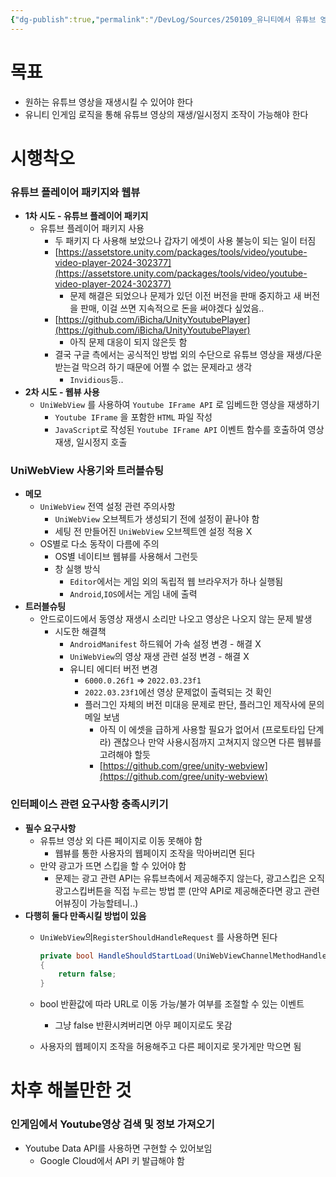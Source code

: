 ```yaml
---
{"dg-publish":true,"permalink":"/DevLog/Sources/250109_유니티에서 유튜브 영상 재생 및 조작 구현/","noteIcon":"","created":"2025-05-23T02:21:16.210+09:00","updated":"2025-07-20T02:49:56.117+09:00"}
---
```


# 목표
- 원하는 유튜브 영상을 재생시킬 수 있어야 한다
- 유니티 인게임 로직을 통해 유튜브 영상의 재생/일시정지 조작이 가능해야 한다

# 시행착오

### 유튜브 플레이어 패키지와 웹뷰

- **1차 시도 - 유튜브 플레이어 패키지**
    - 유튜브 플레이어 패키지 사용
        - 두 패키지 다 사용해 보았으나 갑자기 에셋이 사용 불능이 되는 일이 터짐
        - [https://assetstore.unity.com/packages/tools/video/youtube-video-player-2024-302377](https://assetstore.unity.com/packages/tools/video/youtube-video-player-2024-302377)
            - 문제 해결은 되었으나 문제가 있던 이전 버전을 판매 중지하고 새 버전을 판매, 이걸 쓰면 지속적으로 돈을 써야겠다 싶었음..
        - [https://github.com/iBicha/UnityYoutubePlayer](https://github.com/iBicha/UnityYoutubePlayer)
            - 아직 문제 대응이 되지 않은듯 함
        - 결국 구글 측에서는 공식적인 방법 외의 수단으로 유튜브 영상을 재생/다운받는걸 막으려 하기 때문에 어쩔 수 없는 문제라고 생각
            - `Invidious`등..
- **2차 시도 - 웹뷰 사용**
    - `UniWebView` 를 사용하여 `Youtube IFrame API` 로 임베드한 영상을 재생하기
        - `Youtube IFrame` 을 포함한 `HTML` 파일 작성
        - `JavaScript`로 작성된 `Youtube IFrame API` 이벤트 함수를 호출하여 영상 재생, 일시정지 호출

### UniWebView 사용기와 트러블슈팅

- **메모**
    - `UniWebView` 전역 설정 관련 주의사항
        - `UniWebView` 오브젝트가 생성되기 전에 설정이 끝나야 함
        - 세팅 전 만들어진 `UniWebView` 오브젝트엔 설정 적용 X
    - OS별로 다소 동작이 다름에 주의
        - OS별 네이티브 웹뷰를 사용해서 그런듯
        - 창 실행 방식
            - `Editor`에서는 게임 외의 독립적 웹 브라우저가 하나 실행됨
            - `Android`,`IOS`에서는 게임 내에 출력
- **트러블슈팅**
    - 안드로이드에서 동영상 재생시 소리만 나오고 영상은 나오지 않는 문제 발생
        - 시도한 해결책
            - `AndroidManifest` 하드웨어 가속 설정 변경 - 해결 X
            - `UniWebView`의 영상 재생 관련 설정 변경 - 해결 X
            - 유니티 에디터 버전 변경
                - `6000.0.26f1` ⇒ `2022.03.23f1`
                - `2022.03.23f1`에선 영상 문제없이 출력되는 것 확인
                - 플러그인 자체의 버전 미대응 문제로 판단, 플러그인 제작사에 문의 메일 보냄
                    - 아직 이 에셋을 급하게 사용할 필요가 없어서 (프로토타입 단계라) 괜찮으나 만약 사용시점까지 고쳐지지 않으면 다른 웹뷰를 고려해야 할듯
                    - [https://github.com/gree/unity-webview](https://github.com/gree/unity-webview)

### 인터페이스 관련 요구사항 충족시키기

- **필수 요구사항**
    - 유튜브 영상 외 다른 페이지로 이동 못해야 함
        - 웹뷰를 통한 사용자의 웹페이지 조작을 막아버리면 된다
    - 만약 광고가 뜨면 스킵을 할 수 있어야 함
        - 문제는 광고 관련 API는 유튜브측에서 제공해주지 않는다, 광고스킵은 오직 광고스킵버튼을 직접 누르는 방법 뿐 (만약 API로 제공해준다면 광고 관련 어뷰징이 가능할테니..)
- **다행히 둘다 만족시킬 방법이 있음**
    - `UniWebView`의`RegisterShouldHandleRequest` 를 사용하면 된다
        
        ```csharp
        private bool HandleShouldStartLoad(UniWebViewChannelMethodHandleRequest args)
        {    
        	return false;
        }
        ```
        
    - bool 반환값에 따라 URL로 이동 가능/불가 여부를 조절할 수 있는 이벤트
        
        - 그냥 false 반환시켜버리면 아무 페이지로도 못감
    - 사용자의 웹페이지 조작을 허용해주고 다른 페이지로 못가게만 막으면 됨
        

# 차후 해볼만한 것

### 인게임에서 Youtube영상 검색 및 정보 가져오기

- Youtube Data API를 사용하면 구현할 수 있어보임
    - Google Cloud에서 API 키 발급해야 함